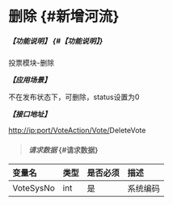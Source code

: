 # 删除 {#新增河流}

##### _【功能说明】_ {#【功能说明】}

投票模块-删除

_**【应用场景】**_

不在发布状态下，可删除，status设置为0

_**【接口地址】**_

[http://ip:port/VoteAction/Vote/](http://ip:port/HMAction/River/AddRiver)DeleteVote

> #### _请求数据_ {#请求数据}

| 变量名 | 类型 | 是否必须 | 描述 |
| :--- | :--- | :--- | :--- |
| VoteSysNo | int | 是 | 系统编码 |



